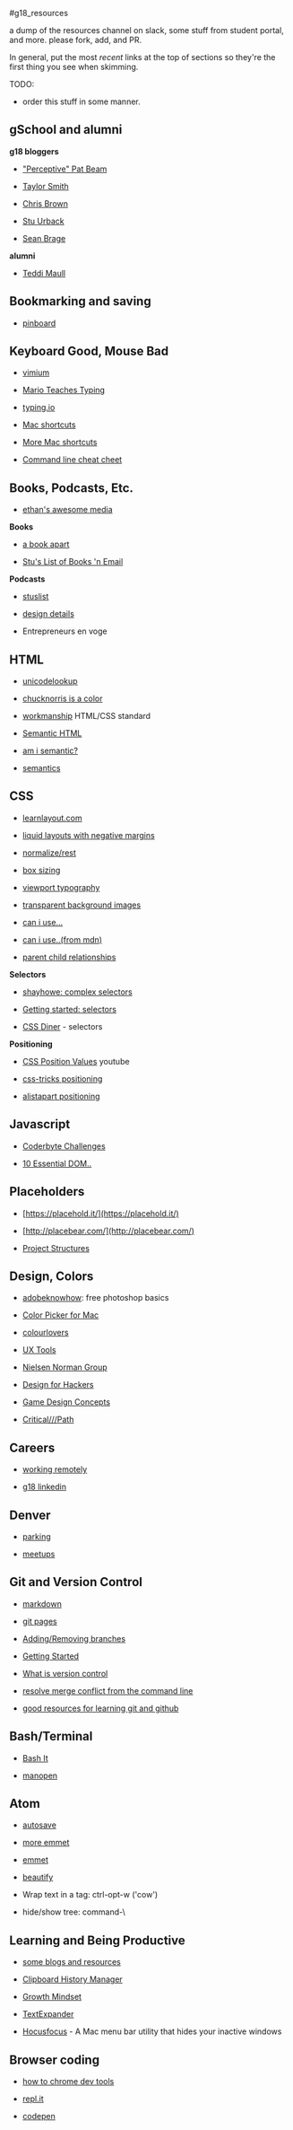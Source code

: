 #g18_resources

a dump of the resources channel on slack, some stuff from student portal, and more. please fork, add, and PR.

In general, put the most _recent_ links at the top of sections so they're the first thing you see when skimming.

TODO:

* order this stuff in some manner.

## gSchool and alumni

  __g18 bloggers__

  * ["Perceptive" Pat Beam](http://quasiventus.com/)

  * [Taylor Smith](http://taylorjeveryday.com/)

  * [Chris Brown](http://chrisbrowndenver.wordpress.com/)

  * [Stu Urback](http://www.urback.net/)

  * [Sean Brage](http://www.18track.com/)

  __alumni__

  * [Teddi Maull](http://www.teddimaull.com/)

## Bookmarking and saving

  * [pinboard](http://pinboard.in/)

## Keyboard Good, Mouse Bad

  * [vimium](https://chrome.google.com/webstore/detail/vimium/dbepggeogbaibhgnhhndojpepiihcmeb?utm_source=gmail)

  * [Mario Teaches Typing](https://archive.org/details/msdos_Mario_Teaches_Typing_1992)

  * [typing.io](https://typing.io/)

  * [Mac shortcuts](https://support.apple.com/en-us/HT201236)

  * [More Mac shortcuts](http://apple.stackexchange.com/questions/183/what-are-your-favorite-mac-os-x-keyboard-shortcuts)

  * [Command line cheat cheet](http://www.git-tower.com/blog/command-line-cheat-sheet/)

## Books, Podcasts, Etc.

  * [ethan's awesome media](https://github.com/etmoore/awesome-media)

  __Books__

  * [a book apart](https://www.dropbox.com/sh/myfptl0d1cwm8oo/AAA_Vq0jZC-nEJATsA2krS4qa?dl=0)

  * [Stu's List of Books 'n Email](https://docs.google.com/a/urback.net/document/d/15549M4_Y6uIg7v5YX9M-I8UiG9aaDdnjAtqXq795JJg/edit?usp=sharing)

  __Podcasts__

  * [stuslist](https://docs.google.com/document/d/1jEbGU8wg2qNLGkmP28BGF1beuWQFqhtuv1uV9nsaDcQ/edit?usp=sharing)

  * [design details](http://spec.fm/podcasts/design-details)

  * Entrepreneurs en voge

## HTML

  * [unicodelookup](http://unicodelookup.com/)

  * [chucknorris is a color](http://noahveltman.com/sillycolors/)

  * [workmanship](http://workmanship.io/) HTML/CSS standard

  * [Semantic HTML](https://www.youtube.com/watch?v=NrH5J6SSZyk)

  * [am i semantic?](http://html5doctor.com/downloads/h5d-sectioning-flowchart.pdf)

  * [semantics](http://diveintohtml5.info/semantics.html)

## CSS

  * [learnlayout.com](http://learnlayout.com/)

  * [liquid layouts with negative margins](http://alistapart.com/article/negativemargins)

  * [normalize/rest](http://jaydenseric.com/blog/forget-normalize-or-resets-lay-your-own-css-foundation)

  * [box sizing](http://www.paulirish.com/2012/box-sizing-border-box-ftw/)

  * [viewport typography](https://css-tricks.com/viewport-sized-typography/)

  * [transparent background images](https://css-tricks.com/snippets/css/transparent-background-images/)

  * [can i use...](http://caniuse.com/#feat=viewport-units)

  * [can i use..(from mdn)](https://developer.mozilla.org/en-US/docs/Web/HTML/Element)

  * [parent child relationships](https://www.youtube.com/watch?v=Pf8xmAZYZC4&list=PLgGbWId6zgaWZkPFI4Sc9QXDmmOWa1v5F)

  __Selectors__

  * [shayhowe: complex selectors](http://learn.shayhowe.com/advanced-html-css/complex-selectors/)

  * [Getting started: selectors](https://developer.mozilla.org/en-US/docs/Web/Guide/CSS/Getting_started/Selectors)

  * [CSS Diner](http://flukeout.github.io/) - selectors

  __Positioning__

  * [CSS Position Values](https://www.youtube.com/watch?v=gKvxlYCzJXw) youtube

  * [css-tricks positioning](https://css-tricks.com/absolute-relative-fixed-positioining-how-do-they-differ/)

  * [alistapart positioning](http://alistapart.com/article/css-positioning-101)

## Javascript

  * [Coderbyte Challenges](http://coderbyte.com/CodingArea/Challenges/)

  * [10 Essential DOM..](http://www.impressivewebs.com/10-essential-dom-methods-techniques-for-practical-javascript/)

## Placeholders

  * [https://placehold.it/](https://placehold.it/)

  * [http://placebear.com/](http://placebear.com/)

  * [Project Structures](https://www.youtube.com/watch?v=g7js1fW4AZw&list=PLgGbWId6zgaWZkPFI4Sc9QXDmmOWa1v5F)

## Design, Colors

  * [adobeknowhow](https://www.adobeknowhow.com/): free photoshop basics

  * [Color Picker for Mac](https://itunes.apple.com/us/app/color-picker/id641027709?mt=12)

  * [colourlovers](http://colourlovers.com/)

  * [UX Tools](http://uxdesign.cc/ux-tools/)

  * [Nielsen Norman Group](http://www.nngroup.com/articles/)

  * [Design for Hackers](http://designforhackers.com/)

  * [Game Design Concepts](http://gamedesignconcepts.wordpress.com/)

  * [Critical///Path](http://criticalpathproject.com/?trailer#)


## Careers

  * [working remotely](https://weworkremotely.com/)

  * [g18 linkedin](https://docs.google.com/spreadsheets/d/1FIh83e6BCzciDn_4w8iGliA5RQHtzMD61_5AyAbZo5s/edit?usp=sharing)

## Denver

  * [parking](http://en.parkopedia.com/)

  * [meetups](http://www.meetup.com/cities/us/co/denver/tech/)

## Git and Version Control

  * [markdown](https://guides.github.com/features/mastering-markdown/)

  * [git pages](https://guides.github.com/features/pages/)

  * [Adding/Removing branches](http://www.gitguys.com/topics/adding-and-removing-remote-branches/#Commands_discussed_in_this_section)

  * [Getting Started](https://git-scm.com/book/en/v2/Getting-Started-About-Version-Control)

  * [What is version control](http://git-scm.com/video/what-is-version-control)

  * [resolve merge conflict from the command line](https://help.github.com/articles/resolving-a-merge-conflict-from-the-command-line/)

  * [good resources for learning git and github](https://help.github.com/articles/good-resources-for-learning-git-and-github/)

## Bash/Terminal

  * [Bash It](https://github.com/Bash-it/bash-it)

  * [manopen](http://www.clindberg.org/projects/manopen.html)

## Atom

  * [autosave](http://stackoverflow.com/questions/29902834/auto-save-in-atom-editor)

  * [more emmet](http://designshack.net/articles/css/7-awesome-emmet-html-time-saving-tips/)

  * [emmet](https://github.com/emmetio/emmet-atom)

  * [beautify](https://atom.io/packages/atom-beautify)

  * Wrap text in a tag: ctrl-opt-w ('cow')

  * hide/show tree: command-\

## Learning and Being Productive

  * [some blogs and resources](http://stackify.com/18-websites-every-developer-should-visit-right-now/)

  * [Clipboard History Manager](https://itunes.apple.com/us/app/copyclip-clipboard-history/id595191960?mt=12)

  * [Growth Mindset](http://www.edweek.org/ew/articles/2015/09/23/carol-dweck-revisits-the-growth-mindset.html)

  * [TextExpander](https://smilesoftware.com/textexpander-family)

  * [Hocusfocus](http://hocusfoc.us/) - A Mac menu bar utility that hides your inactive windows

## Browser coding

  * [how to chrome dev tools](https://www.codeschool.com/courses/discover-devtools)

  * [repl.it](http://repl.it/)

  * [codepen](http://codepen.io/)
